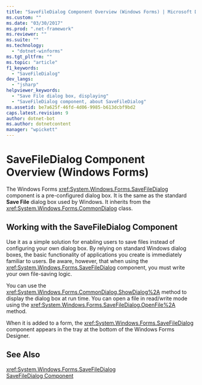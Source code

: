 ```yaml
---
title: "SaveFileDialog Component Overview (Windows Forms) | Microsoft Docs"
ms.custom: ""
ms.date: "03/30/2017"
ms.prod: ".net-framework"
ms.reviewer: ""
ms.suite: ""
ms.technology: 
  - "dotnet-winforms"
ms.tgt_pltfrm: ""
ms.topic: "article"
f1_keywords: 
  - "SaveFileDialog"
dev_langs: 
  - "jsharp"
helpviewer_keywords: 
  - "Save File dialog box, displaying"
  - "SaveFileDialog component, about SaveFileDialog"
ms.assetid: be7a625f-46fd-4d06-9985-b613dcbf9bd2
caps.latest.revision: 9
author: dotnet-bot
ms.author: dotnetcontent
manager: "wpickett"
---
```

# SaveFileDialog Component Overview (Windows Forms)
The Windows Forms <xref:System.Windows.Forms.SaveFileDialog> component is a pre-configured dialog box. It is the same as the standard **Save File** dialog box used by Windows. It inherits from the <xref:System.Windows.Forms.CommonDialog> class.  
  
## Working with the SaveFileDialog Component  
 Use it as a simple solution for enabling users to save files instead of configuring your own dialog box. By relying on standard Windows dialog boxes, the basic functionality of applications you create is immediately familiar to users. Be aware, however, that when using the <xref:System.Windows.Forms.SaveFileDialog> component, you must write your own file-saving logic.  
  
 You can use the <xref:System.Windows.Forms.CommonDialog.ShowDialog%2A> method to display the dialog box at run time. You can open a file in read/write mode using the <xref:System.Windows.Forms.SaveFileDialog.OpenFile%2A> method.  
  
 When it is added to a form, the <xref:System.Windows.Forms.SaveFileDialog> component appears in the tray at the bottom of the Windows Forms Designer.  
  
## See Also  
 <xref:System.Windows.Forms.SaveFileDialog>   
 [SaveFileDialog Component](../../../../docs/framework/winforms/controls/savefiledialog-component-windows-forms.md)